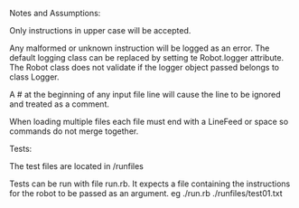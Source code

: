 Notes and Assumptions:

 Only instructions in upper case will be accepted. 

 Any malformed or unknown instruction will be logged as an error. The default logging class can be replaced by setting te Robot.logger attribute. The Robot class does not validate if the logger object passed belongs to class Logger.

 A # at the beginning of any input file line will cause the line to be ignored and treated as a comment.

 When loading multiple files each file must end with a LineFeed or space so commands do not merge together. 

Tests:

 The test files are located in /runfiles

 Tests can be run with file run.rb. It expects a file containing the instructions for the robot to be passed as an argument.
 eg
  ./run.rb ./runfiles/test01.txt


